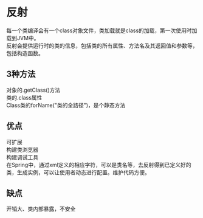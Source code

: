 # 反射
每一个类编译会有一个class对象文件，类加载就是class的加载，第一次使用时加载到JVM中。  
反射会提供运行时的类的信息，包括类的所有属性、方法名及其返回值和参数等，包括构造函数。

## 3种方法
对象的.getClass()方法  
类的.class属性  
Class类的forName("类的全路径")，是个静态方法 

## 优点
可扩展   
构建类浏览器  
构建调试工具  
在Spring中，通过xml定义的相应字符，可以是类名等，去反射得到已定义好的类，生成实例，可以让使用者动态进行配置。维护代码方便。 

## 缺点
开销大、类内部暴露，不安全